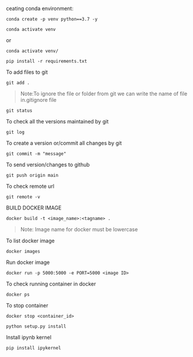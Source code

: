
ceating conda environment:

```
conda create -p venv python==3.7 -y
```

```
conda activate venv
```
or
```
conda activate venv/
```

```
pip install -r requirements.txt
```

To add files to git
```
git add .
```

>Note:To ignore the file or folder from git we can write the name of file in.gitignore file
```
git status
```

To check all the versions maintained by git
```
git log
```

To create a version or/commit all changes by git
```
git commit -m "message"
```

To send version/changes to github
```
git push origin main
```

To check remote url
```
git remote -v
```


BUILD DOCKER IMAGE

```
docker build -t <image_name>:<tagname> .
```
>Note: Image name for docker must be lowercase

To list docker image
```
docker images
```

Run docker image
```
docker run -p 5000:5000 -e PORT=5000 <image ID>
```
To check running container in docker
```
docker ps
```
To stop container
```
docker stop <container_id>
```


```
python setup.py install
```

Install ipynb kernel

```
pip install ipykernel
```










